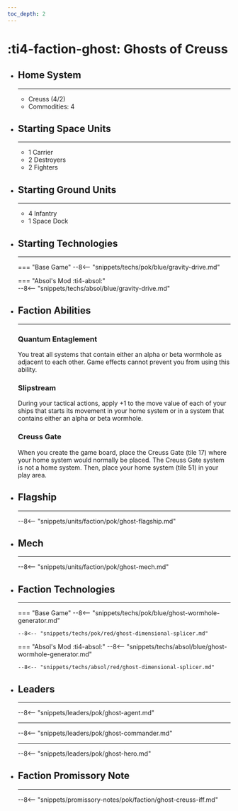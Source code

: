 ```yaml
---
toc_depth: 2
---
```


# :ti4-faction-ghost: Ghosts of Creuss

<div class="grid cards" markdown>

-   ## __Home System__

    ---

    * Creuss (4/2)
    * Commodities: 4

</div>

<div class="grid cards" markdown>

-   ## __Starting Space Units__

    ---

    * 1 Carrier
    * 2 Destroyers
    * 2 Fighters

-   ## __Starting Ground Units__

    ---

    * 4 Infantry
    * 1 Space Dock

-   ## __Starting Technologies__

    ---
    === "Base Game"
        --8<-- "snippets/techs/pok/blue/gravity-drive.md"

    === "Absol's Mod :ti4-absol:"  
        --8<-- "snippets/techs/absol/blue/gravity-drive.md"

-   ## __Faction Abilities__

    ---
    ### **Quantum Entaglement**
    
    You treat all systems that contain either an alpha or beta wormhole as adjacent to each other. Game effects cannot prevent you from using this ability.

    ### **Slipstream**
    
    During your tactical actions, apply +1 to the move value of each of your ships that starts its movement in your home system or in a system that contains either an alpha or beta wormhole.

    ### **Creuss Gate**
    
    When you create the game board, place the Creuss Gate (tile 17) where your home system would normally be placed. The Creuss Gate system is not a home system. 
    Then, place your home system (tile 51) in your play area.

-   ## __Flagship__

    ---
    --8<-- "snippets/units/faction/pok/ghost-flagship.md"

-   ## __Mech__

    ---
    --8<-- "snippets/units/faction/pok/ghost-mech.md"

</div>

<div class="grid cards" markdown>

-   ## __Faction Technologies__

    ---
    === "Base Game"
        --8<-- "snippets/techs/pok/blue/ghost-wormhole-generator.md"

        --8<-- "snippets/techs/pok/red/ghost-dimensional-splicer.md"

    === "Absol's Mod :ti4-absol:"
        --8<-- "snippets/techs/absol/blue/ghost-wormhole-generator.md"

        --8<-- "snippets/techs/absol/red/ghost-dimensional-splicer.md"

-   ## __Leaders__

    ---
    
    --8<-- "snippets/leaders/pok/ghost-agent.md"

    ---

    --8<-- "snippets/leaders/pok/ghost-commander.md"

    ---

    --8<-- "snippets/leaders/pok/ghost-hero.md"

-   ## __Faction Promissory Note__

    ---
    --8<-- "snippets/promissory-notes/pok/faction/ghost-creuss-iff.md"

</div>